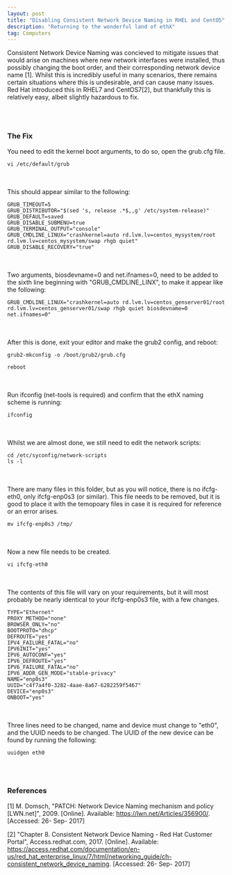 ```yaml
---
layout: post
title: "Disabling Consistent Network Device Naming in RHEL and CentOS"
description: "Returning to the wonderful land of ethX"
tag: Computers
---
```


Consistent Network Device Naming was concieved to mitigate issues that would arise on machines where new network interfaces were installed, thus possibly changing the boot order, and their corresponding network device name [1]. Whilst this is incredibly useful in many scenarios, there remains certain situations where this is undesirable, and can cause many issues. Red Hat introduced this in RHEL7 and CentOS7[2], but thankfully this is relatively easy, albeit slightly hazardous to fix.

<br><br>
### The Fix
You need to edit the kernel boot arguments, to do so, open the grub.cfg file.
```Shell
vi /etc/default/grub
```
<br><br>
This should appear similar to the following:
```vim
GRUB_TIMEOUT=5
GRUB_DISTRIBUTOR="$(sed 's, release .*$,,g' /etc/system-release)"
GRUB_DEFAULT=saved
GRUB_DISABLE_SUBMENU=true
GRUB_TERMINAL_OUTPUT="console"
GRUB_CMDLINE_LINUX="crashkernel=auto rd.lvm.lv=centos_mysystem/root 
rd.lvm.lv=centos_mysystem/swap rhgb quiet"
GRUB_DISABLE_RECOVERY="true"
```
<br><br>
Two arguments, biosdevname=0 and net.ifnames=0, need to be added to the sixth line beginning with "GRUB_CMDLINE_LINX", to make it appear like the following:

```vim
GRUB_CMDLINE_LINUX="crashkernel=auto rd.lvm.lv=centos_genserver01/root 
rd.lvm.lv=centos_genserver01/swap rhgb quiet biosdevname=0 net.ifnames=0"
```
<br><br>
After this is done, exit your editor and make the grub2 config, and reboot:

```vim	
grub2-mkconfig -o /boot/grub2/grub.cfg
```

```Shell
reboot
```

<br><br>
Run ifconfig (net-tools is required) and confirm that the ethX naming scheme is running:

```Shell
ifconfig
```
<br><br>
Whilst we are almost done, we still need to edit the network scripts:

```Shell	
cd /etc/syconfig/network-scripts
ls -l
```

<br><br>
There are many files in this folder, but as you will notice, there is no ifcfg-eth0, only ifcfg-enp0s3 (or similar). This file needs to be removed, but it is good to place it with the temopoary files in case it is required for reference or an error arises. 

```Shell
mv ifcfg-enp0s3 /tmp/
```

<br><br>
Now a new file needs to be created.
	
```Shell
vi ifcfg-eth0
```

<br><br>
The contents of this file will vary on your requirements, but it will most probably be nearly identical to your ifcfg-enp0s3 file, with a few changes.
	
```vim
TYPE="Ethernet"
PROXY_METHOD="none"
BROWSER_ONLY="no"
BOOTPROTO="dhcp"
DEFROUTE="yes"
IPV4_FAILURE_FATAL="no"
IPV6INIT="yes"
IPV6_AUTOCONF="yes"
IPV6_DEFROUTE="yes"
IPV6_FAILURE_FATAL="no"
IPV6_ADDR_GEN_MODE="stable-privacy"
NAME="enp0s3"
UUID="c4f7a4f0-3282-4aae-8a67-6282259f5467"
DEVICE="enp0s3"
ONBOOT="yes"
```

<br><br>
Three lines need to be changed, name and device must change to "eth0", and the UUID needs to be changed. The UUID of the new device can be found by running the following:
	
```Shell
uuidgen eth0
```

<br><br>
### References
[1] M. Domsch, "PATCH: Network Device Naming mechanism and policy [LWN.net]", 2009. [Online]. Available: https://lwn.net/Articles/356900/. [Accessed: 26- Sep- 2017]

[2] "Chapter 8. Consistent Network Device Naming - Red Hat Customer Portal", Access.redhat.com, 2017. [Online]. Available: https://access.redhat.com/documentation/en-us/red_hat_enterprise_linux/7/html/networking_guide/ch-consistent_network_device_naming. [Accessed: 26- Sep- 2017]
